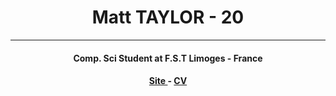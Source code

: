 <h1 align="center"> Matt TAYLOR - 20</h1>
<hr>
<h4 align="center"> Comp. Sci Student at F.S.T Limoges - France </h4>
<h4 align="center"> <a href = https://ledrypotato.github.io> Site </a> - <a href =  cv-english.pdf> CV </a>

<!--
**ledrypotato/ledrypotato** is a ✨ _special_ ✨ repository because its `README.md` (this file) appears on your GitHub profile.

Here are some ideas to get you started:

- 🔭 I’m currently working on ...
- 🌱 I’m currently learning ...
- 👯 I’m looking to collaborate on ...
- 🤔 I’m looking for help with ...
- 💬 Ask me about ...
- 📫 How to reach me: ...
- 😄 Pronouns: ...
- ⚡ Fun fact: ...
-->
